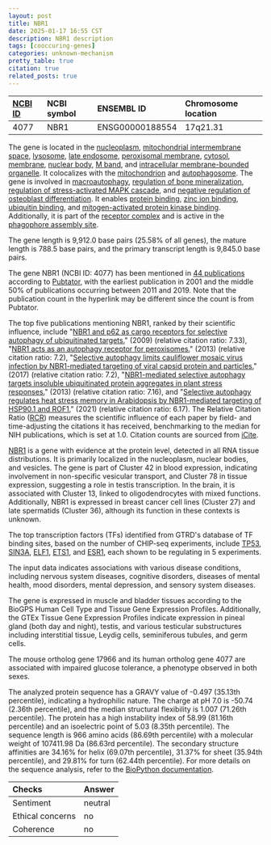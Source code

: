```yaml
---
layout: post
title: NBR1
date: 2025-01-17 16:55 CST
description: NBR1 description
tags: [cooccuring-genes]
categories: unknown-mechanism
pretty_table: true
citation: true
related_posts: true
---
```




| [NCBI ID](https://www.ncbi.nlm.nih.gov/gene/4077) | NCBI symbol | ENSEMBL ID | Chromosome location |
| :-------- | :------- | :-------- | :------- |
| 4077  | NBR1 | ENSG00000188554 | 17q21.31 |



The gene is located in the [nucleoplasm](https://amigo.geneontology.org/amigo/term/GO:0005654), [mitochondrial intermembrane space](https://amigo.geneontology.org/amigo/term/GO:0005758), [lysosome](https://amigo.geneontology.org/amigo/term/GO:0005764), [late endosome](https://amigo.geneontology.org/amigo/term/GO:0005770), [peroxisomal membrane](https://amigo.geneontology.org/amigo/term/GO:0005778), [cytosol](https://amigo.geneontology.org/amigo/term/GO:0005829), [membrane](https://amigo.geneontology.org/amigo/term/GO:0016020), [nuclear body](https://amigo.geneontology.org/amigo/term/GO:0016604), [M band](https://amigo.geneontology.org/amigo/term/GO:0031430), and [intracellular membrane-bounded organelle](https://amigo.geneontology.org/amigo/term/GO:0043231). It colocalizes with the [mitochondrion](https://amigo.geneontology.org/amigo/term/GO:0005739) and [autophagosome](https://amigo.geneontology.org/amigo/term/GO:0005776). The gene is involved in [macroautophagy](https://amigo.geneontology.org/amigo/term/GO:0016236), [regulation of bone mineralization](https://amigo.geneontology.org/amigo/term/GO:0030500), [regulation of stress-activated MAPK cascade](https://amigo.geneontology.org/amigo/term/GO:0032872), and [negative regulation of osteoblast differentiation](https://amigo.geneontology.org/amigo/term/GO:0045668). It enables [protein binding](https://amigo.geneontology.org/amigo/term/GO:0005515), [zinc ion binding](https://amigo.geneontology.org/amigo/term/GO:0008270), [ubiquitin binding](https://amigo.geneontology.org/amigo/term/GO:0043130), and [mitogen-activated protein kinase binding](https://amigo.geneontology.org/amigo/term/GO:0051019). Additionally, it is part of the [receptor complex](https://amigo.geneontology.org/amigo/term/GO:0043235) and is active in the [phagophore assembly site](https://amigo.geneontology.org/amigo/term/GO:0000407).


The gene length is 9,912.0 base pairs (25.58% of all genes), the mature length is 788.5 base pairs, and the primary transcript length is 9,845.0 base pairs.


The gene NBR1 (NCBI ID: 4077) has been mentioned in [44 publications](https://pubmed.ncbi.nlm.nih.gov/?term=%22NBR1%22) according to [Pubtator](https://academic.oup.com/nar/article/47/W1/W587/5494727), with the earliest publication in 2001 and the middle 50% of publications occurring between 2011 and 2019. Note that the publication count in the hyperlink may be different since the count is from Pubtator.


The top five publications mentioning NBR1, ranked by their scientific influence, include "[NBR1 and p62 as cargo receptors for selective autophagy of ubiquitinated targets.](https://pubmed.ncbi.nlm.nih.gov/19502794)" (2009) (relative citation ratio: 7.33), "[NBR1 acts as an autophagy receptor for peroxisomes.](https://pubmed.ncbi.nlm.nih.gov/23239026)" (2013) (relative citation ratio: 7.2), "[Selective autophagy limits cauliflower mosaic virus infection by NBR1-mediated targeting of viral capsid protein and particles.](https://pubmed.ncbi.nlm.nih.gov/28223514)" (2017) (relative citation ratio: 7.2), "[NBR1-mediated selective autophagy targets insoluble ubiquitinated protein aggregates in plant stress responses.](https://pubmed.ncbi.nlm.nih.gov/23341779)" (2013) (relative citation ratio: 7.16), and "[Selective autophagy regulates heat stress memory in Arabidopsis by NBR1-mediated targeting of HSP90.1 and ROF1.](https://pubmed.ncbi.nlm.nih.gov/32967551)" (2021) (relative citation ratio: 6.17). The Relative Citation Ratio ([RCR](https://journals.plos.org/plosbiology/article?id=10.1371/journal.pbio.1002541)) measures the scientific influence of each paper by field- and time-adjusting the citations it has received, benchmarking to the median for NIH publications, which is set at 1.0. Citation counts are sourced from [iCite](https://icite.od.nih.gov).


[NBR1](https://www.proteinatlas.org/ENSG00000188554-NBR1) is a gene with evidence at the protein level, detected in all RNA tissue distributions. It is primarily localized in the nucleoplasm, nuclear bodies, and vesicles. The gene is part of Cluster 42 in blood expression, indicating involvement in non-specific vesicular transport, and Cluster 78 in tissue expression, suggesting a role in testis transcription. In the brain, it is associated with Cluster 13, linked to oligodendrocytes with mixed functions. Additionally, NBR1 is expressed in breast cancer cell lines (Cluster 27) and late spermatids (Cluster 36), although its function in these contexts is unknown.


The top transcription factors (TFs) identified from GTRD's database of TF binding sites, based on the number of CHIP-seq experiments, include [TP53](https://www.ncbi.nlm.nih.gov/gene/7157), [SIN3A](https://www.ncbi.nlm.nih.gov/gene/25942), [ELF1](https://www.ncbi.nlm.nih.gov/gene/1997), [ETS1](https://www.ncbi.nlm.nih.gov/gene/2113), and [ESR1](https://www.ncbi.nlm.nih.gov/gene/2099), each shown to be regulating in 5 experiments.



The input data indicates associations with various disease conditions, including nervous system diseases, cognitive disorders, diseases of mental health, mood disorders, mental depression, and sensory system diseases.



The gene is expressed in muscle and bladder tissues according to the BioGPS Human Cell Type and Tissue Gene Expression Profiles. Additionally, the GTEx Tissue Gene Expression Profiles indicate expression in pineal gland (both day and night), testis, and various testicular substructures including interstitial tissue, Leydig cells, seminiferous tubules, and germ cells.



The mouse ortholog gene 17966 and its human ortholog gene 4077 are associated with impaired glucose tolerance, a phenotype observed in both sexes.


The analyzed protein sequence has a GRAVY value of -0.497 (35.13th percentile), indicating a hydrophilic nature. The charge at pH 7.0 is -50.74 (2.36th percentile), and the median structural flexibility is 1.007 (71.26th percentile). The protein has a high instability index of 58.99 (81.16th percentile) and an isoelectric point of 5.03 (8.35th percentile). The sequence length is 966 amino acids (86.69th percentile) with a molecular weight of 107411.98 Da (86.63rd percentile). The secondary structure affinities are 34.16% for helix (69.07th percentile), 31.37% for sheet (35.94th percentile), and 29.81% for turn (62.44th percentile). For more details on the sequence analysis, refer to the [BioPython documentation](https://biopython.org/docs/1.75/api/Bio.SeqUtils.ProtParam.html).





| Checks    | Answer |
| :-------- | :------- |
| Sentiment  | neutral   |
| Ethical concerns | no     |
| Coherence    | no    |